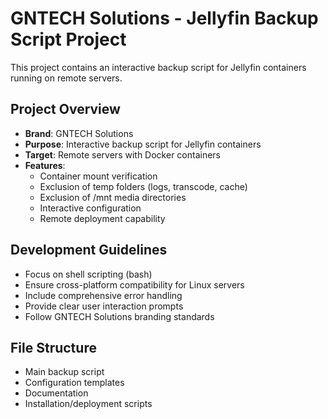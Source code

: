 # GNTECH Solutions - Jellyfin Backup Script Project

This project contains an interactive backup script for Jellyfin containers running on remote servers.

## Project Overview
- **Brand**: GNTECH Solutions
- **Purpose**: Interactive backup script for Jellyfin containers
- **Target**: Remote servers with Docker containers
- **Features**: 
  - Container mount verification
  - Exclusion of temp folders (logs, transcode, cache)
  - Exclusion of /mnt media directories
  - Interactive configuration
  - Remote deployment capability

## Development Guidelines
- Focus on shell scripting (bash)
- Ensure cross-platform compatibility for Linux servers
- Include comprehensive error handling
- Provide clear user interaction prompts
- Follow GNTECH Solutions branding standards

## File Structure
- Main backup script
- Configuration templates
- Documentation
- Installation/deployment scripts
